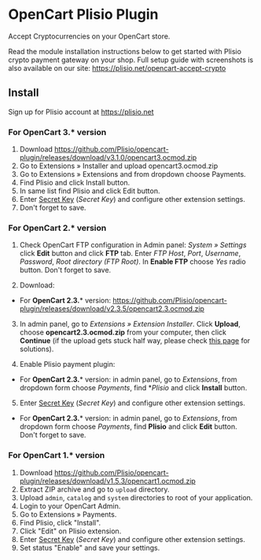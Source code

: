 # OpenCart Plisio Plugin

Accept Cryptocurrencies on your OpenCart store.

Read the module installation instructions below to get started with Plisio crypto payment gateway on your shop.
Full setup guide with screenshots is also available on our site: <https://plisio.net/opencart-accept-crypto>


## Install

Sign up for Plisio account at <https://plisio.net>

### For OpenCart 3.* version

1. Download <https://github.com/Plisio/opencart-plugin/releases/download/v3.1.0/opencart3.ocmod.zip>
2. Go to Extensions » Installer and upload opencart3.ocmod.zip
3. Go to Extensions » Extensions and from dropdown choose Payments.
4. Find Plisio and click Install button.
5. In same list find Plisio and click Edit button.
6. Enter [Secret Key](https://plisio.net/faq/how-to-connect-the-api) (*Secret Key*) and configure other extension settings.
7. Don't forget to save.

### For OpenCart 2.* version

1. Check OpenCart FTP configuration in Admin panel: *System » Settings* click **Edit** button and click **FTP** tab. Enter *FTP Host*, *Port*, *Username*, *Password*, *Root directory (FTP Root)*. In **Enable FTP** choose *Yes* radio button. Don't forget to save.

2. Download:
  * For **OpenCart 2.3.*** version: <https://github.com/Plisio/opencart-plugin/releases/download/v2.3.5/opencart2.3.ocmod.zip>

3. In admin panel, go to *Extensions » Extension Installer*. Click **Upload**, choose **opencart2.3.ocmod.zip** from your computer, then click **Continue** (if the upload gets stuck half way, please check [this page](https://www.opencart.com/index.php?route=marketplace/extension/info&extension_id=38131) for solutions).

4. Enable Plisio payment plugin:
 * For **OpenCart 2.3.*** version: in admin panel, go to *Extensions*, from dropdown form choose *Payments*, find **Plisio* and click **Install** button.

5. Enter [Secret Key](https://plisio.net/faq/how-to-connect-the-api) (*Secret Key*) and configure other extension settings.
  * For **OpenCart 2.3.*** version: in admin panel, go to *Extensions*, from dropdown form choose *Payments*, find **Plisio** and click **Edit** button. Don't forget to save.


### For OpenCart 1.* version

1. Download <https://github.com/Plisio/opencart-plugin/releases/download/v1.5.3/opencart1.ocmod.zip>
2. Extract ZIP archive and go to `upload` directory.
3. Upload `admin`, `catalog` and `system` directories to root of your application.
4. Login to your OpenCart Admin.
5. Go to Extensions » Payments.
6. Find Plisio, click "Install".
7. Click "Edit" on Plisio extension.
8. Enter [Secret Key](https://plisio.net/faq/how-to-connect-the-api) (*Secret Key*) and configure other extension settings.
9. Set status "Enable" and save your settings.
